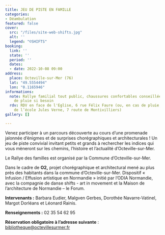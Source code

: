 ```yaml
---
title: JEU DE PISTE EN FAMILLE
categories:
- Déambulation
featured: false
cover:
  src: "/files/site-web-shifts.jpg"
  alt: ''
  legend: "©SHIFTS"
booking:
  link: ''
  state: ''
  period: ''
  dates:
  - date: 2022-10-08 09:00
address:
  place: Octeville-sur-Mer (76)
  lat: "49.5554494"
  lon: "0.1165946"
informations:
  note: Rallye familial tout public, chaussures confortables conseillées et vêtement
    de pluie si besoin
  rdv: RDV en face de l'Eglise, 6 rue Félix Faure (ou, en cas de pluie, sous le préau
    de l’école Jules Verne, 7 route de Montivilliers)
gallery: []

---
```

Venez participer à un parcours découverte au cours d’une promenade jalonnée d’énigmes et de surprises chorégraphiques et architecturales ! Un jeu de piste convivial invitant petits et grands à rechercher les indices qui vous mèneront sur les chemins, l’histoire et l’actualité d’Octeville-sur-Mer.

Le Rallye des familles est organisé par la Commune d’Octeville-sur-Mer.

Dans le cadre de **O2,** projet chorégraphique et architectural mené au plus près des habitants dans la commune d’Octeville-sur-Mer. Dispositif « Infusion / Effusion artistique en Normandie » initié par l’ODIA Normandie, avec la compagnie de danse shifts - art in movement et la Maison de l’architecture de Normandie – le Forum.

**Intervenants :** Barbara Eudier, Malgven Gerbes, Dorothée Navarre-Vatinel, Margot Dorléans et Léonard Rainis.

**Renseignements :** 02 35 54 62 95

**Réservation obligatoire à l’adresse suivante** : bibliotheque@octevillesurmer.fr